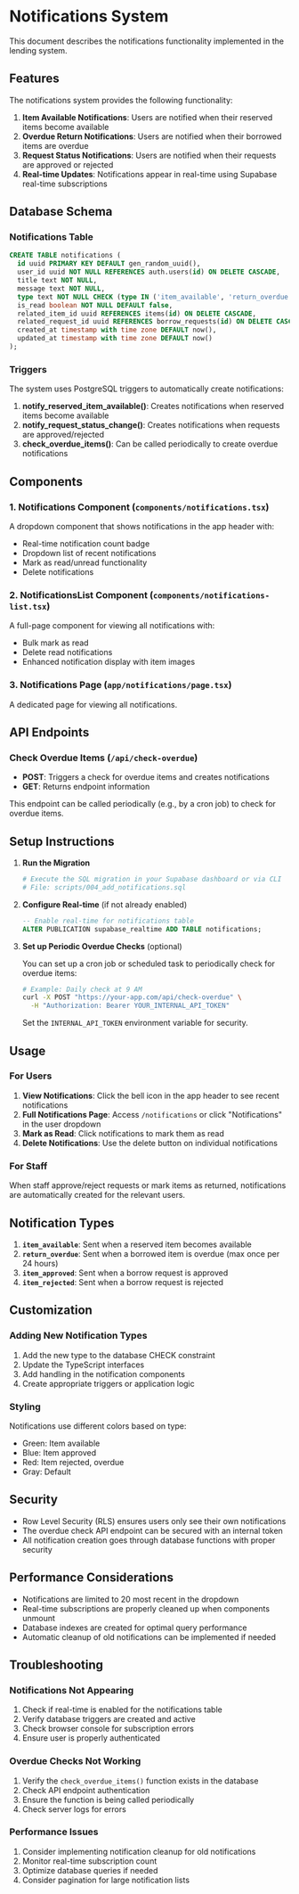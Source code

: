 # Notifications System

This document describes the notifications functionality implemented in the lending system.

## Features

The notifications system provides the following functionality:

1. **Item Available Notifications**: Users are notified when their reserved items become available
2. **Overdue Return Notifications**: Users are notified when their borrowed items are overdue
3. **Request Status Notifications**: Users are notified when their requests are approved or rejected
4. **Real-time Updates**: Notifications appear in real-time using Supabase real-time subscriptions

## Database Schema

### Notifications Table

```sql
CREATE TABLE notifications (
  id uuid PRIMARY KEY DEFAULT gen_random_uuid(),
  user_id uuid NOT NULL REFERENCES auth.users(id) ON DELETE CASCADE,
  title text NOT NULL,
  message text NOT NULL,
  type text NOT NULL CHECK (type IN ('item_available', 'return_overdue', 'item_approved', 'item_rejected')),
  is_read boolean NOT NULL DEFAULT false,
  related_item_id uuid REFERENCES items(id) ON DELETE CASCADE,
  related_request_id uuid REFERENCES borrow_requests(id) ON DELETE CASCADE,
  created_at timestamp with time zone DEFAULT now(),
  updated_at timestamp with time zone DEFAULT now()
);
```

### Triggers

The system uses PostgreSQL triggers to automatically create notifications:

1. **notify_reserved_item_available()**: Creates notifications when reserved items become available
2. **notify_request_status_change()**: Creates notifications when requests are approved/rejected
3. **check_overdue_items()**: Can be called periodically to create overdue notifications

## Components

### 1. Notifications Component (`components/notifications.tsx`)

A dropdown component that shows notifications in the app header with:
- Real-time notification count badge
- Dropdown list of recent notifications
- Mark as read/unread functionality
- Delete notifications

### 2. NotificationsList Component (`components/notifications-list.tsx`)

A full-page component for viewing all notifications with:
- Bulk mark as read
- Delete read notifications
- Enhanced notification display with item images

### 3. Notifications Page (`app/notifications/page.tsx`)

A dedicated page for viewing all notifications.

## API Endpoints

### Check Overdue Items (`/api/check-overdue`)

- **POST**: Triggers a check for overdue items and creates notifications
- **GET**: Returns endpoint information

This endpoint can be called periodically (e.g., by a cron job) to check for overdue items.

## Setup Instructions

1. **Run the Migration**
   ```bash
   # Execute the SQL migration in your Supabase dashboard or via CLI
   # File: scripts/004_add_notifications.sql
   ```

2. **Configure Real-time** (if not already enabled)
   ```sql
   -- Enable real-time for notifications table
   ALTER PUBLICATION supabase_realtime ADD TABLE notifications;
   ```

3. **Set up Periodic Overdue Checks** (optional)
   
   You can set up a cron job or scheduled task to periodically check for overdue items:
   
   ```bash
   # Example: Daily check at 9 AM
   curl -X POST "https://your-app.com/api/check-overdue" \
     -H "Authorization: Bearer YOUR_INTERNAL_API_TOKEN"
   ```

   Set the `INTERNAL_API_TOKEN` environment variable for security.

## Usage

### For Users

1. **View Notifications**: Click the bell icon in the app header to see recent notifications
2. **Full Notifications Page**: Access `/notifications` or click "Notifications" in the user dropdown
3. **Mark as Read**: Click notifications to mark them as read
4. **Delete Notifications**: Use the delete button on individual notifications

### For Staff

When staff approve/reject requests or mark items as returned, notifications are automatically created for the relevant users.

## Notification Types

1. **`item_available`**: Sent when a reserved item becomes available
2. **`return_overdue`**: Sent when a borrowed item is overdue (max once per 24 hours)
3. **`item_approved`**: Sent when a borrow request is approved
4. **`item_rejected`**: Sent when a borrow request is rejected

## Customization

### Adding New Notification Types

1. Add the new type to the database CHECK constraint
2. Update the TypeScript interfaces
3. Add handling in the notification components
4. Create appropriate triggers or application logic

### Styling

Notifications use different colors based on type:
- Green: Item available
- Blue: Item approved
- Red: Item rejected, overdue
- Gray: Default

## Security

- Row Level Security (RLS) ensures users only see their own notifications
- The overdue check API endpoint can be secured with an internal token
- All notification creation goes through database functions with proper security

## Performance Considerations

- Notifications are limited to 20 most recent in the dropdown
- Real-time subscriptions are properly cleaned up when components unmount
- Database indexes are created for optimal query performance
- Automatic cleanup of old notifications can be implemented if needed

## Troubleshooting

### Notifications Not Appearing

1. Check if real-time is enabled for the notifications table
2. Verify database triggers are created and active
3. Check browser console for subscription errors
4. Ensure user is properly authenticated

### Overdue Checks Not Working

1. Verify the `check_overdue_items()` function exists in the database
2. Check API endpoint authentication
3. Ensure the function is being called periodically
4. Check server logs for errors

### Performance Issues

1. Consider implementing notification cleanup for old notifications
2. Monitor real-time subscription count
3. Optimize database queries if needed
4. Consider pagination for large notification lists